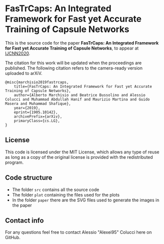 # FasTrCaps: An Integrated Framework for Fast yet Accurate Training of Capsule Networks


This is the source code for the paper **FasTrCaps: An Integrated Framework for Fast yet Accurate Training of Capsule Networks**, to appear at [IJCNN2020](https://wcci2020.org/).

The citation for this work will be updated when the proceedings are published. The following citation refers to the camera-ready version uploaded to arXiV.

```
@misc{marchisio2019fastrcaps,
    title={FasTrCaps: An Integrated Framework for Fast yet Accurate Training of Capsule Networks},
    author={Alberto Marchisio and Beatrice Bussolino and Alessio Colucci and Muhammad Abdullah Hanif and Maurizio Martina and Guido Masera and Muhammad Shafique},
    year={2019},
    eprint={1905.10142},
    archivePrefix={arXiv},
    primaryClass={cs.LG},
}
```

## License

This code is licensed under the MIT License, which allows any type of reuse as long as a copy of the original license is provided with the redistributed program.


## Code structure

* The folder `src` contains all the source code
* The folder `plot` containing the files used for the plots
* In the folder `paper` there are the SVG files used to generate the images in the paper

## Contact info

For any questions feel free to contact Alessio "Alexei95" Colucci here on GitHub.
